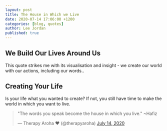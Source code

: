 ```yaml
---
layout: post
title: The House in Which we Live
date: 2020-07-14 17:06:00 +1200
categories: [blog, quotes]
author: Lee Jordan
published: true
---
```


<h2>We Build Our Lives Around Us</h2>

<p>This quote strikes me with its visualisation and insight - we create our world with our actions, including our words..</p> 

<h2>Creating Your Life</h2>

<p>Is your life what you wanted to create? If not, you still have time to make the world in which you want to live.</p>

<p><blockquote class="twitter-tweet" width="100%"><p lang="en" dir="ltr">&quot;The words you speak become the house in which you live.&quot; ~Hafiz</p>&mdash; Therapy Aroha ❤️ (@therapyaroha) <a href="https://twitter.com/therapyaroha/status/1282897478317031424?ref_src=twsrc%5Etfw">July 14, 2020</a></blockquote> <script async src="https://platform.twitter.com/widgets.js" charset="utf-8"></script> </p> 